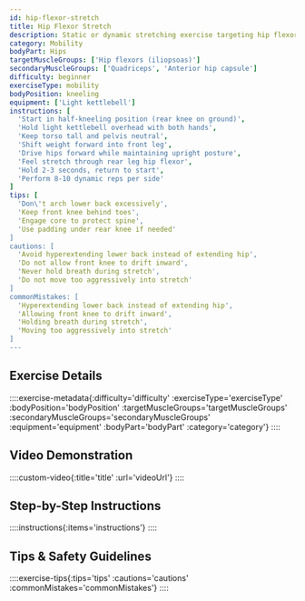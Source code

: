 ```yaml
---
id: hip-flexor-stretch
title: Hip Flexor Stretch
description: Static or dynamic stretching exercise targeting hip flexor complex, crucial for improving hip mobility and reducing lower back tension.
category: Mobility
bodyPart: Hips
targetMuscleGroups: ['Hip flexors (iliopsoas)']
secondaryMuscleGroups: ['Quadriceps', 'Anterior hip capsule']
difficulty: beginner
exerciseType: mobility
bodyPosition: kneeling
equipment: ['Light kettlebell']
instructions: [
  'Start in half-kneeling position (rear knee on ground)',
  'Hold light kettlebell overhead with both hands',
  'Keep torso tall and pelvis neutral',
  'Shift weight forward into front leg',
  'Drive hips forward while maintaining upright posture',
  'Feel stretch through rear leg hip flexor',
  'Hold 2-3 seconds, return to start',
  'Perform 8-10 dynamic reps per side'
]
tips: [
  'Don\'t arch lower back excessively',
  'Keep front knee behind toes',
  'Engage core to protect spine',
  'Use padding under rear knee if needed'
]
cautions: [
  'Avoid hyperextending lower back instead of extending hip',
  'Do not allow front knee to drift inward',
  'Never hold breath during stretch',
  'Do not move too aggressively into stretch'
]
commonMistakes: [
  'Hyperextending lower back instead of extending hip',
  'Allowing front knee to drift inward',
  'Holding breath during stretch',
  'Moving too aggressively into stretch'
]
---
```


## Exercise Details

::::exercise-metadata{:difficulty='difficulty' :exerciseType='exerciseType' :bodyPosition='bodyPosition' :targetMuscleGroups='targetMuscleGroups' :secondaryMuscleGroups='secondaryMuscleGroups' :equipment='equipment' :bodyPart='bodyPart' :category='category'}
::::

## Video Demonstration

::::custom-video{:title='title' :url='videoUrl'}
::::

## Step-by-Step Instructions

::::instructions{:items='instructions'}
::::

## Tips & Safety Guidelines

::::exercise-tips{:tips='tips' :cautions='cautions' :commonMistakes='commonMistakes'}
::::

